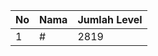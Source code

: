 | No | Nama            | Jumlah Level |
|----|-----------------|--------------|
| 1  | #    |    2819        |
